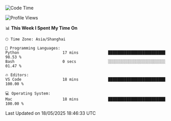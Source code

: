 <!--START_SECTION:waka-->
![Code Time](http://img.shields.io/badge/Code%20Time-547%20hrs%2019%20mins-blue)

![Profile Views](http://img.shields.io/badge/Profile%20Views-0-blue)

📊 **This Week I Spent My Time On** 

```text
🕑︎ Time Zone: Asia/Shanghai

💬 Programming Languages: 
Python                   17 mins             █████████████████████████   98.53 % 
Bash                     0 secs              ░░░░░░░░░░░░░░░░░░░░░░░░░   01.47 % 

🔥 Editors: 
VS Code                  18 mins             █████████████████████████   100.00 % 

💻 Operating System: 
Mac                      18 mins             █████████████████████████   100.00 % 
```


 Last Updated on 18/05/2025 18:46:33 UTC
<!--END_SECTION:waka-->
